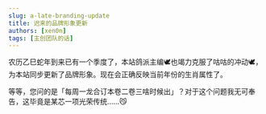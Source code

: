 ```yaml
---
slug: a-late-branding-update
title: 迟来的品牌形象更新
authors: [xen0n]
tags: [主创团队的话]
---
```


农历乙巳蛇年到来已有一个季度了，本站鸽派主编:dove:也竭力克服了咕咕的冲动:dove:，为本站同步更新了品牌形象。现在会正确反映当前年份的生肖属性了。

等等，您问的是「每周一龙合订本卷二卷三啥时候出」？对于这个问题我无可奉告，这毕竟是某芯一项光荣传统……:smirk_cat:

<!-- truncate -->
